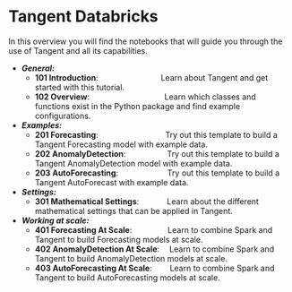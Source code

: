 # Tangent Databricks
In this overview you will find the notebooks that will guide you through the use of Tangent and all its capabilities.
- ___General:___
  - __101 Introduction__:&emsp;&emsp;&emsp;&emsp;&emsp;&emsp;&emsp;&emsp;Learn about Tangent and get started with this tutorial.
  - __102 Overview__:&emsp;&emsp;&emsp;&emsp;&emsp;&emsp;&emsp;&emsp;&emsp;&nbsp;&nbsp;Learn which classes and functions exist in the Python package and find example configurations.  
- ___Examples:___
  - __201 Forecasting__:&emsp;&emsp;&emsp;&emsp;&emsp;&emsp;&emsp;&emsp;&nbsp;&nbsp;Try out this template to build a Tangent Forecasting model with example data.
  - __202 AnomalyDetection__:&emsp;&emsp;&emsp;&emsp;&emsp;&nbsp;Try out this template to build a Tangent AnomalyDetection model with example data.
  - __203 AutoForecasting__:&emsp;&emsp;&emsp;&emsp;&emsp;&emsp;&nbsp;Try out this template to build a Tangent AutoForecast with example data.  
- ___Settings:___
  - __301 Mathematical Settings__:&emsp;&emsp;&emsp;&nbsp;&nbsp;Learn about the different mathematical settings that can be applied in Tangent.  
- ___Working at scale:___
  - __401 Forecasting At Scale__:&emsp;&emsp;&emsp;&emsp;&nbsp;&nbsp;Learn to combine Spark and Tangent to build Forecasting models at scale.
  - __402 AnomalyDetection At Scale__:&emsp;&nbsp;Learn to combine Spark and Tangent to build AnomalyDetection models at scale.
  - __403 AutoForecasting At Scale__:&emsp;&emsp;&nbsp;Learn to combine Spark and Tangent to build AutoForecasting models at scale.
